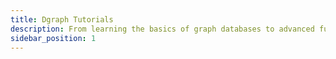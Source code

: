 ```yaml
---
title: Dgraph Tutorials
description: From learning the basics of graph databases to advanced functions and capabilities, Dgraph docs have the information you need.
sidebar_position: 1
---
```


